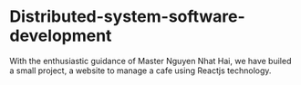# Distributed-system-software-development
With the enthusiastic guidance of Master Nguyen Nhat Hai, we have builed a small project, a website to manage a cafe using Reactjs technology.
